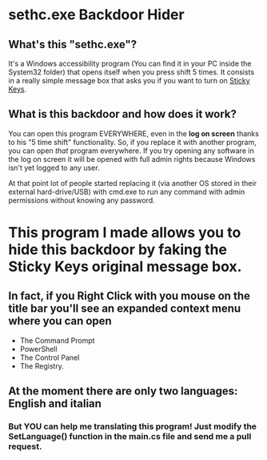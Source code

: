# sethc.exe Backdoor Hider

## What's this "sethc.exe"?
It's a Windows accessibility program (You can find it in your PC inside the System32 folder) that opens itself when you press shift 5 times.
It consists in a really simple message box that asks you if you want to turn on [Sticky Keys](https://en.wikipedia.org/wiki/Sticky_keys).

## What is this backdoor and how does it work?
You can open this program EVERYWHERE, even in the **log on screen** thanks to his "5 time shift" functionality.
So, if you replace it with another program, you can open *that* program everywhere.
If you try opening any software in the log on screen it will be opened with full admin rights because Windows isn't yet logged to any user.

At that point lot of people started replacing it (via another OS stored in their external hard-drive/USB) with cmd.exe to run any command with admin permissions without knowing any password.

# This program I made allows you to hide this backdoor by faking the Sticky Keys original message box.

## In fact, if you **Right Click with you mouse on the title bar** you'll see an expanded context menu where you can open
* The Command Prompt
* PowerShell
* The Control Panel
* The Registry.

## At the moment there are only two languages: English and italian
### But YOU can help me translating this program! Just modify the SetLanguage() function in the main.cs file and send me a pull request.